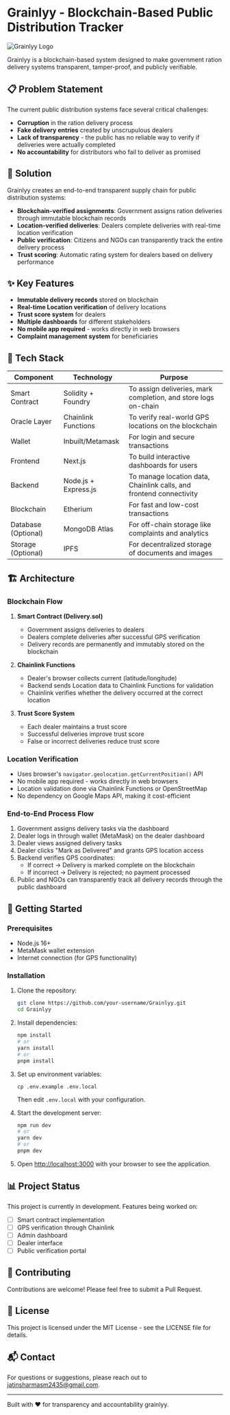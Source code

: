 # Grainlyy - Blockchain-Based Public Distribution Tracker

<p align="center">
  
![Grainlyy Logo](https://github.com/user-attachments/assets/d6d0533e-1b26-42f5-8c2b-9b3450e84f15)
</p>


Grainlyy is a blockchain-based system designed to make government ration delivery systems transparent, tamper-proof, and publicly verifiable.

## 📋 Problem Statement

The current public distribution systems face several critical challenges:

- **Corruption** in the ration delivery process
- **Fake delivery entries** created by unscrupulous dealers
- **Lack of transparency** - the public has no reliable way to verify if deliveries were actually completed
- **No accountability** for distributors who fail to deliver as promised

## 🚀 Solution

Grainlyy creates an end-to-end transparent supply chain for public distribution systems:

- **Blockchain-verified assignments**: Government assigns ration deliveries through immutable blockchain records
- **Location-verified deliveries**: Dealers complete deliveries with real-time location verification
- **Public verification**: Citizens and NGOs can transparently track the entire delivery process
- **Trust scoring**: Automatic rating system for dealers based on delivery performance

## ✨ Key Features

- **Immutable delivery records** stored on blockchain
- **Real-time Location verification** of delivery locations
- **Trust score system** for dealers
- **Multiple dashboards** for different stakeholders
- **No mobile app required** - works directly in web browsers
- **Complaint management system** for beneficiaries

## 🧱 Tech Stack

| Component | Technology | Purpose |
|-----------|------------|---------|
| Smart Contract | Solidity + Foundry | To assign deliveries, mark completion, and store logs on-chain |
| Oracle Layer | Chainlink Functions | To verify real-world GPS locations on the blockchain |
| Wallet | Inbuilt/Metamask | For login and secure transactions |
| Frontend | Next.js | To build interactive dashboards for users |
| Backend | Node.js + Express.js | To manage location data, Chainlink calls, and frontend connectivity |
| Blockchain | Etherium  | For fast and low-cost transactions |
| Database (Optional) | MongoDB Atlas | For off-chain storage like complaints and analytics |
| Storage (Optional) | IPFS | For decentralized storage of documents and images |

## 🏗️ Architecture

### Blockchain Flow

1. **Smart Contract (Delivery.sol)**
   - Government assigns deliveries to dealers
   - Dealers complete deliveries after successful GPS verification
   - Delivery records are permanently and immutably stored on the blockchain

2. **Chainlink Functions**
   - Dealer's browser collects current (latitude/longitude)
   - Backend sends Location data to Chainlink Functions for validation
   - Chainlink verifies whether the delivery occurred at the correct location

3. **Trust Score System**
   - Each dealer maintains a trust score
   - Successful deliveries improve trust score
   - False or incorrect deliveries reduce trust score

### Location Verification

- Uses browser's `navigator.geolocation.getCurrentPosition()` API
- No mobile app required - works directly in web browsers
- Location validation done via Chainlink Functions or OpenStreetMap
- No dependency on Google Maps API, making it cost-efficient

### End-to-End Process Flow

1. Government assigns delivery tasks via the dashboard
2. Dealer logs in through wallet (MetaMask) on the dealer dashboard
3. Dealer views assigned delivery tasks
4. Dealer clicks "Mark as Delivered" and grants GPS location access
5. Backend verifies GPS coordinates:
   - If correct → Delivery is marked complete on the blockchain
   - If incorrect → Delivery is rejected; no payment processed
6. Public and NGOs can transparently track all delivery records through the public dashboard

## 🚦 Getting Started

### Prerequisites

- Node.js 16+
- MetaMask wallet extension
- Internet connection (for GPS functionality)

### Installation

1. Clone the repository:
   ```bash
   git clone https://github.com/your-username/Grainlyy.git
   cd Grainlyy
   ```

2. Install dependencies:
   ```bash
   npm install
   # or
   yarn install
   # or
   pnpm install
   ```

3. Set up environment variables:
   ```
   cp .env.example .env.local
   ```
   Then edit `.env.local` with your configuration.

4. Start the development server:
   ```bash
   npm run dev
   # or
   yarn dev
   # or
   pnpm dev
   ```

5. Open [http://localhost:3000](http://localhost:3000) with your browser to see the application.

## 📊 Project Status

This project is currently in development. Features being worked on:

- [ ] Smart contract implementation
- [ ] GPS verification through Chainlink
- [ ] Admin dashboard
- [ ] Dealer interface
- [ ] Public verification portal

## 🤝 Contributing

Contributions are welcome! Please feel free to submit a Pull Request.

## 📄 License

This project is licensed under the MIT License - see the LICENSE file for details.

## 📬 Contact

For questions or suggestions, please reach out to [jatinsharmasm2435@gmail.com](jatinsharmasm2435@gmail.com).

---

Built with ❤️ for transparency and accountability grainlyy.
